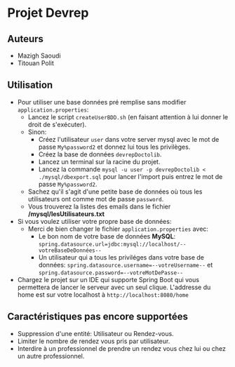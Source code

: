 # Projet Devrep

## Auteurs
- Mazigh Saoudi
- Titouan Polit

## Utilisation
- Pour utiliser une base données pré remplise sans modifier `application.properties`:
  - Lancez le script `createUserBDD.sh` (en faisant attention à lui donner le droit de s'exécuter).
  - Sinon:
    - Créez l'utilisateur `user` dans votre server mysql avec le mot de passe `My%password2` et donnez lui tous les privilèges.
    - Créez la base de données `devrepDoctolib`.
    - Lancez un terminal sur la racine du projet.
    - Lancez la commande `mysql -u user -p devrepDoctolib < ./mysql/dbexport.sql` pour lancer l'import puis entrez le mot de passe `My%password2`.
  - Sachez qu'il s'agit d'une petite base de données où tous les utilisateurs ont comme mot de passe `password`.
  - Vous trouverez la listes des emails dans le fichier **/mysql/lesUtilisateurs.txt**
- Si vous voulez utiliser votre propre base de données:
  - Merci de bien changer le fichier `application.properties` avec:
    - Le bon nom de votre base de données **MySQL**: `spring.datasource.url=jdbc:mysql://localhost/--votreBaseDeDonnées--`
    - Un utilisateur qui a tous les priviléges dans votre base de données: `spring.datasource.username=--votreUsername--` et `spring.datasource.password=--votreMotDePasse--`
- Chargez le projet sur un IDE qui supporte Spring Boot qui vous permettera de lancer le serveur avec un seul clique. L'addresse du home est sur votre localhost à `http://localhost:8080/home`

## Caractéristiques pas encore supportées
- Suppression d'une entité: Utilisateur ou Rendez-vous.
- Limiter le nombre de rendez vous pris par utilisateur.
- Interdire à un professionnel de prendre un rendez vous chez lui ou chez un autre professionnel.